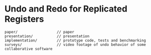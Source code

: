 # Undo and Redo for Replicated Registers

```
paper/                  // paper
presentation/           // presentation
implementation/         // prototype code, tests and benchmarking
surveys/                // video footage of undo behavior of some collaborative software
```
